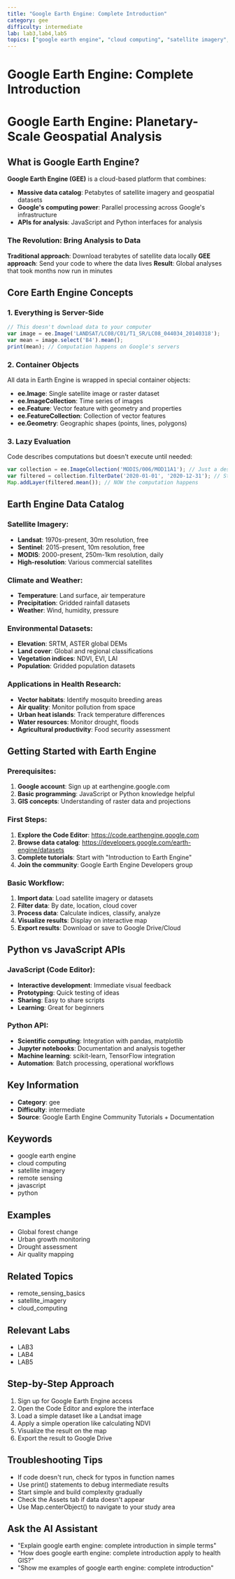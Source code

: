 ```yaml
---
title: "Google Earth Engine: Complete Introduction"
category: gee
difficulty: intermediate
lab: lab3,lab4,lab5
topics: ["google earth engine", "cloud computing", "satellite imagery", "remote sensing", "javascript", "python"]
---
```


# Google Earth Engine: Complete Introduction

# Google Earth Engine: Planetary-Scale Geospatial Analysis

## What is Google Earth Engine?

**Google Earth Engine (GEE)** is a cloud-based platform that combines:
- **Massive data catalog**: Petabytes of satellite imagery and geospatial datasets
- **Google's computing power**: Parallel processing across Google's infrastructure
- **APIs for analysis**: JavaScript and Python interfaces for analysis

### The Revolution: Bring Analysis to Data
**Traditional approach**: Download terabytes of satellite data locally
**GEE approach**: Send your code to where the data lives
**Result**: Global analyses that took months now run in minutes

## Core Earth Engine Concepts

### 1. Everything is Server-Side
```javascript
// This doesn't download data to your computer
var image = ee.Image('LANDSAT/LC08/C01/T1_SR/LC08_044034_20140318');
var mean = image.select('B4').mean();
print(mean); // Computation happens on Google's servers
```

### 2. Container Objects
All data in Earth Engine is wrapped in special container objects:
- **ee.Image**: Single satellite image or raster dataset
- **ee.ImageCollection**: Time series of images
- **ee.Feature**: Vector feature with geometry and properties
- **ee.FeatureCollection**: Collection of vector features
- **ee.Geometry**: Geographic shapes (points, lines, polygons)

### 3. Lazy Evaluation
Code describes computations but doesn't execute until needed:
```javascript
var collection = ee.ImageCollection('MODIS/006/MOD11A1'); // Just a description
var filtered = collection.filterDate('2020-01-01', '2020-12-31'); // Still just a description
Map.addLayer(filtered.mean()); // NOW the computation happens
```

## Earth Engine Data Catalog

### Satellite Imagery:
- **Landsat**: 1970s-present, 30m resolution, free
- **Sentinel**: 2015-present, 10m resolution, free
- **MODIS**: 2000-present, 250m-1km resolution, daily
- **High-resolution**: Various commercial satellites

### Climate and Weather:
- **Temperature**: Land surface, air temperature
- **Precipitation**: Gridded rainfall datasets
- **Weather**: Wind, humidity, pressure

### Environmental Datasets:
- **Elevation**: SRTM, ASTER global DEMs
- **Land cover**: Global and regional classifications
- **Vegetation indices**: NDVI, EVI, LAI
- **Population**: Gridded population datasets

### Applications in Health Research:
- **Vector habitats**: Identify mosquito breeding areas
- **Air quality**: Monitor pollution from space
- **Urban heat islands**: Track temperature differences
- **Water resources**: Monitor drought, floods
- **Agricultural productivity**: Food security assessment

## Getting Started with Earth Engine

### Prerequisites:
1. **Google account**: Sign up at earthengine.google.com
2. **Basic programming**: JavaScript or Python knowledge helpful
3. **GIS concepts**: Understanding of raster data and projections

### First Steps:
1. **Explore the Code Editor**: https://code.earthengine.google.com
2. **Browse data catalog**: https://developers.google.com/earth-engine/datasets
3. **Complete tutorials**: Start with "Introduction to Earth Engine"
4. **Join the community**: Google Earth Engine Developers group

### Basic Workflow:
1. **Import data**: Load satellite imagery or datasets
2. **Filter data**: By date, location, cloud cover
3. **Process data**: Calculate indices, classify, analyze
4. **Visualize results**: Display on interactive map
5. **Export results**: Download or save to Google Drive/Cloud

## Python vs JavaScript APIs

### JavaScript (Code Editor):
- **Interactive development**: Immediate visual feedback
- **Prototyping**: Quick testing of ideas
- **Sharing**: Easy to share scripts
- **Learning**: Great for beginners

### Python API:
- **Scientific computing**: Integration with pandas, matplotlib
- **Jupyter notebooks**: Documentation and analysis together
- **Machine learning**: scikit-learn, TensorFlow integration
- **Automation**: Batch processing, operational workflows

## Key Information
- **Category**: gee
- **Difficulty**: intermediate
- **Source**: Google Earth Engine Community Tutorials + Documentation

## Keywords
- google earth engine
- cloud computing
- satellite imagery
- remote sensing
- javascript
- python

## Examples
- Global forest change
- Urban growth monitoring
- Drought assessment
- Air quality mapping

## Related Topics
- remote_sensing_basics
- satellite_imagery
- cloud_computing

## Relevant Labs
- LAB3
- LAB4
- LAB5

## Step-by-Step Approach
1. Sign up for Google Earth Engine access
2. Open the Code Editor and explore the interface
3. Load a simple dataset like a Landsat image
4. Apply a simple operation like calculating NDVI
5. Visualize the result on the map
6. Export the result to Google Drive

## Troubleshooting Tips
- If code doesn't run, check for typos in function names
- Use print() statements to debug intermediate results
- Start simple and build complexity gradually
- Check the Assets tab if data doesn't appear
- Use Map.centerObject() to navigate to your study area

## Ask the AI Assistant
- "Explain google earth engine: complete introduction in simple terms"
- "How does google earth engine: complete introduction apply to health GIS?"
- "Show me examples of google earth engine: complete introduction"
